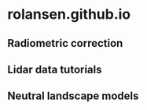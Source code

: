 # rolansen.github.io

## Radiometric correction
## Lidar data tutorials
## Neutral landscape models
